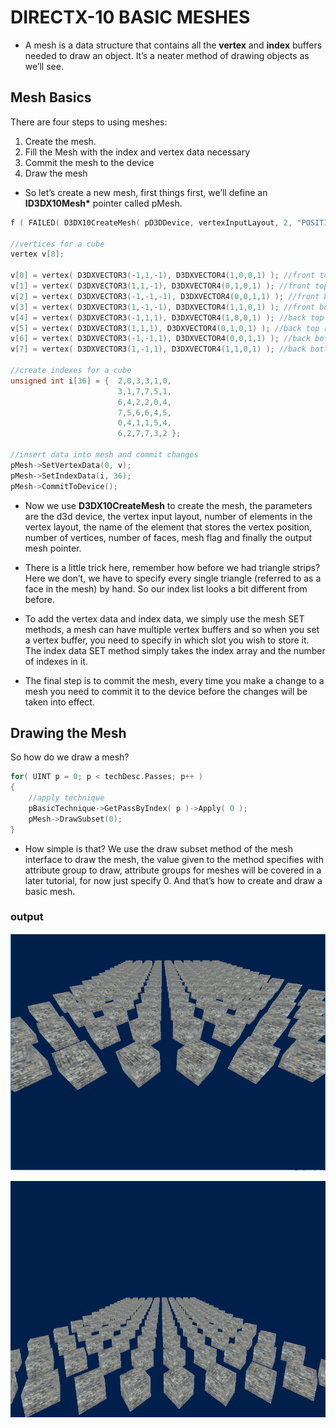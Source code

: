 # DIRECTX-10 BASIC MESHES

* A mesh is a data structure that contains all the **vertex** and **index** buffers needed to draw an object. It’s a neater method of drawing objects as we’ll see.


## Mesh Basics

There are four steps to using meshes:
1.  Create the mesh.
2.  Fill the Mesh with the index and vertex data necessary
3.  Commit the mesh to the device
4.  Draw the mesh

*   So let’s create a new mesh, first things first, we’ll define an __ID3DX10Mesh*__ pointer called pMesh.

```c
f ( FAILED( D3DX10CreateMesh( pD3DDevice, vertexInputLayout, 2, "POSITION", 8, 12, D3DX10_MESH_32_BIT, &pMesh) ) ) return fatalError("Could not create mesh!");

//vertices for a cube
vertex v[8];

v[0] = vertex( D3DXVECTOR3(-1,1,-1), D3DXVECTOR4(1,0,0,1) ); //front top left
v[1] = vertex( D3DXVECTOR3(1,1,-1), D3DXVECTOR4(0,1,0,1) ); //front top right
v[2] = vertex( D3DXVECTOR3(-1,-1,-1), D3DXVECTOR4(0,0,1,1) ); //front bottom left
v[3] = vertex( D3DXVECTOR3(1,-1,-1), D3DXVECTOR4(1,1,0,1) ); //front bottom right
v[4] = vertex( D3DXVECTOR3(-1,1,1), D3DXVECTOR4(1,0,0,1) ); //back top left
v[5] = vertex( D3DXVECTOR3(1,1,1), D3DXVECTOR4(0,1,0,1) ); //back top right
v[6] = vertex( D3DXVECTOR3(-1,-1,1), D3DXVECTOR4(0,0,1,1) ); //back bottom left
v[7] = vertex( D3DXVECTOR3(1,-1,1), D3DXVECTOR4(1,1,0,1) ); //back bottom right

//create indexes for a cube
unsigned int i[36] = {  2,0,3,3,1,0,
                        3,1,7,7,5,1,
                        6,4,2,2,0,4,
                        7,5,6,6,4,5,
                        0,4,1,1,5,4,
                        6,2,7,7,3,2 };

//insert data into mesh and commit changes
pMesh->SetVertexData(0, v);
pMesh->SetIndexData(i, 36);
pMesh->CommitToDevice();
```

* Now we use __D3DX10CreateMesh__ to create the mesh, the parameters are the d3d device, the vertex input layout, number of elements in the vertex layout, the name of the element that stores the vertex position, number of vertices, number of faces, mesh flag and finally the output mesh pointer.

* There is a little trick here, remember how before we had triangle strips? Here we don’t, we have to specify every single triangle (referred to as a face in the mesh) by hand. So our index list looks a bit different from before.

* To add the vertex data and index data, we simply use the mesh SET methods, a mesh can have multiple vertex buffers and so when you set a vertex buffer, you need to specify in which slot you wish to store it. The index data SET method simply takes the index array and the number of indexes in it.

* The final step is to commit the mesh, every time you make a change to a mesh you need to commit it to the device before the changes will be taken into effect.

## Drawing the Mesh

So how do we draw a mesh?

```c
for( UINT p = 0; p < techDesc.Passes; p++ )
{
    //apply technique
    pBasicTechnique->GetPassByIndex( p )->Apply( 0 );
    pMesh->DrawSubset(0);
}
```

* How simple is that? We use the draw subset method of the mesh interface to draw the mesh, the value given to the method specifies with attribute group to draw, attribute groups for meshes will be covered in a later tutorial, for now just specify 0. And that’s how to create and draw a basic mesh.

### output

![depth](.//img//output.PNG)

![depth](.//img//output2.PNG)
